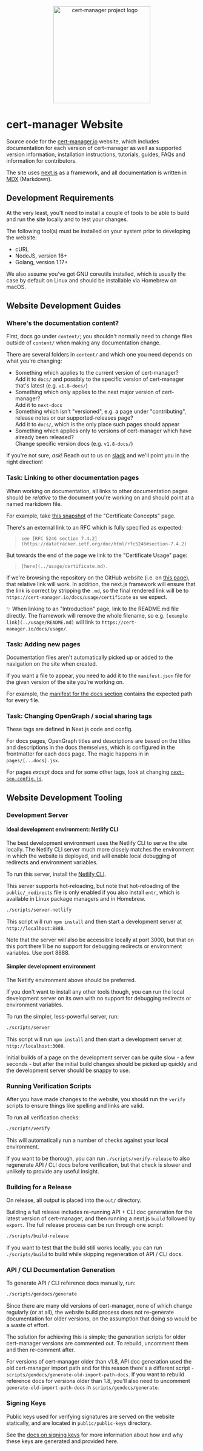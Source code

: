 <p align="center">
  <img src="https://raw.githubusercontent.com/cert-manager/cert-manager/d53c0b9270f8cd90d908460d69502694e1838f5f/logo/logo-small.png" height="256" width="256" alt="cert-manager project logo" />
</p>

# cert-manager Website

Source code for the [cert-manager.io](https://cert-manager.io) website, which includes
documentation for each version of cert-manager as well as supported version information,
installation instructions, tutorials, guides, FAQs and information for contributors.

The site uses [next.js](https://nextjs.org/) as a framework, and all documentation is written
in [MDX](https://github.com/mdx-js/mdx) (Markdown).

## Development Requirements

At the very least, you'll need to install a couple of tools to be able to build and run
the site locally and to test your changes.

The following tool(s) must be installed on your system prior to developing the website:

* cURL
* NodeJS, version 16+
* Golang, version 1.17+

We also assume you've got GNU coreutils installed, which is usually the case by default on Linux
and should be installable via Homebrew on macOS.

## Website Development Guides

### Where's the documentation content?

First, docs go under `content/`; you shouldn't normally need to change files outside of `content/` when
making any documentation change.

There are several folders in `content/` and which one you need depends on what you're changing:

- Something which applies to the current version of cert-manager? <br />
  Add it to `docs/` and possibly to the specific version of cert-manager that's latest (e.g. `v1.8-docs/`)
- Something which only applies to the next major version of cert-manager? <br />
  Add it to `next-docs`
- Something which isn't "versioned", e.g. a page under "contributing", release notes or our supported-releases page? <br />
  Add it to `docs/`, which is the only place such pages should appear
- Something which applies only to versions of cert-manager which have already been released? <br />
  Change specific version docs (e.g. `v1.8-docs/`)

If you're not sure, _ask_! Reach out to us on [slack](https://cert-manager.io/docs/contributing/#slack) and
we'll point you in the right direction!

### Task: Linking to other documentation pages

When working on documentation, all links to other documentation pages should be _relative_ to the
document you're working on and should point at a named markdown file.

For example, take [this snapshot](https://raw.githubusercontent.com/cert-manager/website/d398905baef9841590fab6c2b854b74f0eecb006/content/docs/concepts/certificate.md)
of the "Certificate Concepts" page.

There's an external link to an RFC which is fully specified as expected:

> `see [RFC 5246 section 7.4.2](https://datatracker.ietf.org/doc/html/rfc5246#section-7.4.2)`

But towards the end of the page we link to the "Certificate Usage" page:

> `[here](../usage/certificate.md).`

If we're browsing the repository on the GitHub website (i.e. on [this page](https://github.com/cert-manager/website/blob/d398905baef9841590fab6c2b854b74f0eecb006/content/docs/concepts/certificate.md)), that relative link will work. In addition,
the next.js framework will ensure that the link is correct by stripping the `.md`, so the final rendered link
will be to `https://cert-manager.io/docs/usage/certificate` as we expect.

✨ When linking to an "Introduction" page, link to the README.md file directly. The framework will remove the whole
filename, so e.g. `[example link](../usage/README.md)` will link to `https://cert-manager.io/docs/usage/`.

### Task: Adding new pages

Documentation files aren't automatically picked up or added to the navigation on the site when created.

If you want a file to appear, you need to add it to the `manifest.json` file for the given version of the
site you're working on.

For example, the [manifest for the docs section](https://github.com/cert-manager/website/blob/master/content/docs/manifest.json)
contains the expected path for every file.

### Task: Changing OpenGraph / social sharing tags

These tags are defined in Next.js code and config.

For docs pages, OpenGraph titles and descriptions are based on the titles and descriptions in the docs themselves, which
is configured in the frontmatter for each docs page. The magic happens in in `pages/[...docs].jsx`.

For pages _except_ docs and for some other tags, look at changing [`next-seo.config.js`](./next-seo.config.js).

## Website Development Tooling

### Development Server

#### Ideal development environment: Netlify CLI

The best development environment uses the Netlify CLI to serve the site locally. The Netlify CLI server much more
closely matches the environment in which the website is deployed, and will enable local debugging of redirects and
environment variables.

To run this server, install the [Netlify CLI](https://docs.netlify.com/cli/get-started/).

This server supports hot-reloading, but note that hot-reloading of the `public/_redirects` file is only enabled
if you also install `entr`, which is available in Linux package managers and in Homebrew.

```bash
./scripts/server-netlify
```

This script will run `npm install` and then start a development server at `http://localhost:8888`.

Note that the server will also be accessible locally at port 3000, but that on this port there'll be no
support for debugging redirects or environment variables. Use port 8888.

#### Simpler development environment

The Netlify environment above should be preferred.

If you don't want to install any other tools though, you can run the local development server on its own
with no support for debugging redirects or environment variables.

To run the simpler, less-powerful server, run:

```bash
./scripts/server
```

This script will run `npm install` and then start a development server at `http://localhost:3000`.

Initial builds of a page on the development server can be quite slow - a few seconds - but
after the initial build changes should be picked up quickly and the development server
should be snappy to use.

### Running Verification Scripts

After you have made changes to the website, you should run the `verify` scripts
to ensure things like spelling and links are valid.

To run all verification checks:

```bash
./scripts/verify
```

This will automatically run a number of checks against your local environment.

If you want to be thorough, you can run `./scripts/verify-release` to also regenerate API / CLI docs
before verification, but that check is slower and unlikely to provide any useful insight.

### Building for a Release

On release, all output is placed into the `out/` directory.

Building a full release includes re-running API + CLI doc generation for the latest
version of cert-manager, and then running a next.js `build` followed by `export`. The full
release process can be run through one script:

```bash
./scripts/build-release
```

If you want to test that the build still works locally, you can run `./scripts/build` to build while
skipping regeneration of API / CLI docs.

### API / CLI Documentation Generation

To generate API / CLI reference docs manually, run:

```bash
./scripts/gendocs/generate
```

Since there are many old versions of cert-manager, none of which change regularly (or at all),
the website build process does not re-generate documentation for older versions, on the assumption
that doing so would be a waste of effort.

The solution for achieving this is simple; the generation scripts for older cert-manager versions
are commented out. To rebuild, uncomment them and then re-comment after.

For versions of cert-manager older than v1.8, API doc generation used the old cert-manager import
path and for this reason there's a different script - `scripts/gendocs/generate-old-import-path-docs`.
If you want to rebuild reference docs for versions older than 1.8, you'll also need to uncomment
`generate-old-import-path-docs` in `scripts/gendocs/generate`.

### Signing Keys

Public keys used for verifying signatures are served on the website statically, and are located
in `public/public-keys` directory.

See the [docs on signing keys](./content/docs/contributing/signing-keys.md) for more information
about how and why these keys are generated and provided here.
